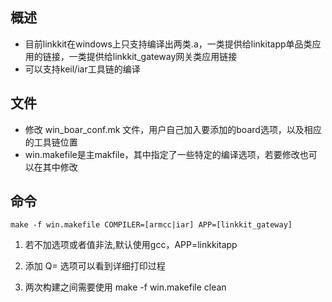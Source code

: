 ## 概述

- 目前linkkit在windows上只支持编译出两类.a，一类提供给linkitapp单品类应用的链接，一类提供给linkkit_gateway网关类应用链接
- 可以支持keil/iar工具链的编译

## 文件

- 修改 win_boar_conf.mk 文件，用户自己加入要添加的board选项，以及相应的工具链位置
- win.makefile是主makfile，其中指定了一些特定的编译选项，若要修改也可以在其中修改

## 命令

    make -f win.makefile COMPILER=[armcc|iar] APP=[linkkit_gateway]
1. 若不加选项或者值非法,默认使用gcc，APP=linkkitapp

2. 添加 Q= 选项可以看到详细打印过程

3. 两次构建之间需要使用 make -f win.makefile clean

